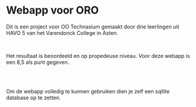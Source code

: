 <h1>Webapp voor ORO</h1>
<p>Dit is een project voor OO Technasium gemaakt door drie leerlingen uit HAVO 5 van het Varendonck College in Asten.</p>
<br>
<p>Het resultaat is beoordeeld en op propedeuse niveau. Voor deze webapp is een 8,5 als punt gegeven.</p>
<br>
<br>
<p>Om de webapp volledig te kunnen gebruiken dien je zelf een sqllite database op te zetten.</p>
